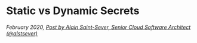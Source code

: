 # Static vs Dynamic Secrets

*February 2020, [Post by Alain Saint-Sever, Senior Cloud Software Architect (@alstsever)](https://twitter.com/alstsever)*

